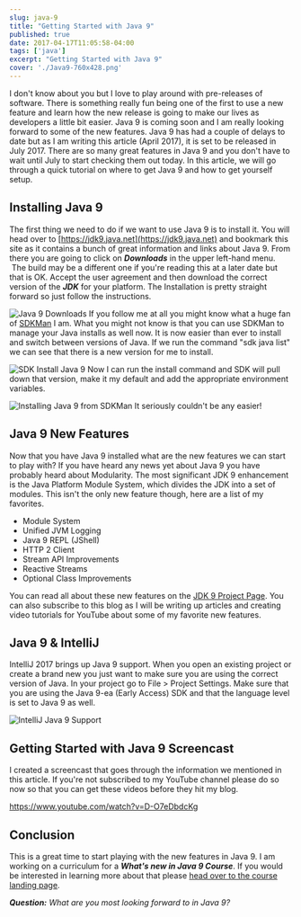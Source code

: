 ```yaml
---
slug: java-9
title: "Getting Started with Java 9"
published: true
date: 2017-04-17T11:05:58-04:00
tags: ['java']
excerpt: "Getting Started with Java 9"
cover: './Java9-760x428.png'
---
```


I don't know about you but I love to play around with pre-releases of software. There is something really fun being one of the first to use a new feature and learn how the new release is going to make our lives as developers a little bit easier. Java 9 is coming soon and I am really looking forward to some of the new features. Java 9 has had a couple of delays to date but as I am writing this article (April 2017), it is set to be released in July 2017. There are so many great features in Java 9 and you don't have to wait until July to start checking them out today. In this article, we will go through a quick tutorial on where to get Java 9 and how to get yourself setup. 

## Installing Java 9

The first thing we need to do if we want to use Java 9 is to install it. You will head over to [https://jdk9.java.net](https://jdk9.java.net) and bookmark this site as it contains a bunch of great information and links about Java 9. From there you are going to click on **_Downloads_** in the upper left-hand menu.  The build may be a different one if you're reading this at a later date but that is OK. Accept the user agreement and then download the correct version of the _**JDK**_ for your platform. The Installation is pretty straight forward so just follow the instructions. 

![Java 9 Downloads](./2017-04-17_09-02-12-1024x448.png) If you follow me at all you might know what a huge fan of [SDKMan](./http://sdkman.io/) I am. What you might not know is that you can use SDKMan to manage your Java installs as well now. It is now easier than ever to install and switch between versions of Java. If we run the command "sdk java list" we can see that there is a new version for me to install. 

![SDK Install Java 9](./2017-04-17_09-10-58-1024x498.png) Now I can run the install command and SDK will pull down that version, make it my default and add the appropriate environment variables. 

![Installing Java 9 from SDKMan](./2017-04-17_09-16-10-1024x498.png) It seriously couldn't be any easier! 

## Java 9 New Features

Now that you have Java 9 installed what are the new features we can start to play with? If you have heard any news yet about Java 9 you have probably heard about Modularity. The most significant JDK 9 enhancement is the Java Platform Module System, which divides the JDK into a set of modules. This isn't the only new feature though, here are a list of my favorites. 

*   Module System
*   Unified JVM Logging
*   Java 9 REPL (JShell)
*   HTTP 2 Client
*   Stream API Improvements
*   Reactive Streams
*   Optional Class Improvements

You can read all about these new features on the [JDK 9 Project Page](http://openjdk.java.net/projects/jdk9/). You can also subscribe to this blog as I will be writing up articles and creating video tutorials for YouTube about some of my favorite new features. 

## Java 9 & IntelliJ 

IntelliJ 2017 brings up Java 9 support. When you open an existing project or create a brand new you just want to make sure you are using the correct version of Java. In your project go to File > Project Settings. Make sure that you are using the Java 9-ea (Early Access) SDK and that the language level is set to Java 9 as well. 

![IntelliJ Java 9 Support](./2017-04-17_10-02-29-1024x602.png)

## Getting Started with Java 9 Screencast

I created a screencast that goes through the information we mentioned in this article. If you're not subscribed to my YouTube channel please do so now so that you can get these videos before they hit my blog. 

https://www.youtube.com/watch?v=D-O7eDbdcKg

## Conclusion

This is a great time to start playing with the new features in Java 9. I am working on a curriculum for a **_What's new in Java 9 Course_**. If you would be interested in learning more about that please [head over to the course landing page](https://danvega.dev/java-9). 

_**Question:** What are you most looking forward to in Java 9?_

